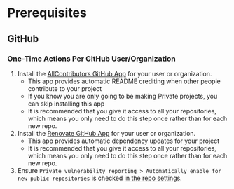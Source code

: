 # Prerequisites

## GitHub

### One-Time Actions Per GitHub User/Organization

1. Install the [AllContributors GitHub App](https://github.com/apps/allcontributors/installations/new) for your user or organization.
    - This app provides automatic README crediting when other people contribute to your project
    - If you know you are only going to be making Private projects, you can skip installing this app
    - It is recommended that you give it access to all your repositories, which means you only need to do this step once rather than for each new repo.
1. Install the [Renovate GitHub App](https://github.com/apps/renovate) for your user or organization.
    - This app provides automatic dependency updates for your project
    - It is recommended that you give it access to all your repositories, which means you only need to do this step once rather than for each new repo.
1. Ensure `Private vulnerability reporting > Automatically enable for new public repositories` is checked [in the repo settings](https://github.com/settings/security_analysis).
